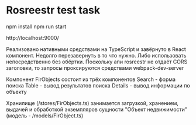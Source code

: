 # Rosreestr test task
npm install
npm run start

http://localhost:9000/

Реализовано нативными средствами на TypeScript и завёрнуто в React компонент.
Недолго перезавернуть в то что нужно. Либо использовать непосредственно без обёртки.
Поскольку апи rosreestr не отдаёт CORS заголовки, то запросы проксируются средствами webpack-dev-server

Компонент FirObjects состоит из трёх компонентов
Search - форма поиска
Table - вывод результатов поиска
Details - вывод информации по объекту

Хранилище (/stores/FirObjects.ts) занимается загрузкой, хранением, выдачей и обработкой
экземпляров сущности "Объект недвижимости" (модель - /models/FirObject.ts)
